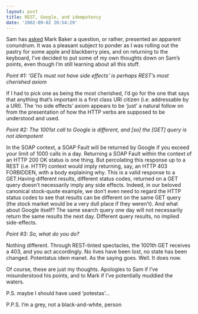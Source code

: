 ```yaml
---
layout: post
title: REST, Google, and idempotency
date: '2002-09-02 20:54:29'
---
```



Sam has [asked](http://radio.weblogs.com/0101679/2002/09/02.html#a784) Mark Baker a question, or rather, presented an apparent conundrum. It was a pleasant subject to ponder as I was rolling out the pastry for some apple and blackberry pies, and on returning to the keyboard, I’ve decided to put some of my own thoughts down on Sam’s points, even though I’m still learning about all this stuff.

*Point #1: ‘GETs must not have side effects’ is perhaps REST’s most cherished axiom*

If I had to pick one as being the most cherished, I’d go for the one that says that anything that’s important is a first class URI citizen (i.e. addressable by a URI). The ‘no side effects’ axiom appears to be ‘just’ a natural follow on from the presentation of how the HTTP verbs are supposed to be understood and used.

*Point #2: The 1001st call to Google is different, and [so] the [GET] query is not idempotent*

In the SOAP context, a SOAP Fault will be returned by Google if you exceed your limit of 1000 calls in a day. Returning a SOAP Fault within the context of an HTTP 200 OK status is one thing. But percolating this response up to a REST (i.e. HTTP) context would imply returning, say, an HTTP 403 FORBIDDEN, with a body explaining why. This is a valid response to a GET.Having different results, different status codes, returned on a GET query doesn’t necessarily imply any side effects. Indeed, in our beloved canonical stock-quote example, we don’t even need to regard the HTTP status codes to see that results can be different on the same GET query (the stock market would be a very dull place if they weren’t). And what about Google itself? The same search query one day will not necessarily return the same results the next day. Different query results, no implied side-effects.

*Point #3: So, what do you do?*

Nothing different. Through REST-tinted spectacles, the 1001th GET receives a 403, and you act accordingly. No lives have been lost, no state has been changed. Potentatus idem manet. As the saying goes. Well. It does now.

Of course, these are just my thoughts. Apologies to Sam if I’ve misunderstood his points, and to Mark if I’ve potentially muddied the waters.

P.S. maybe I should have used ‘potestas’…

P.P.S. I’m a grey, not a black-and-white, person


